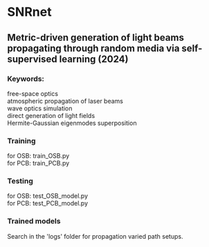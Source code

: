 # SNRnet
**Metric-driven generation of light beams propagating through random media via self-supervised learning (2024)**
---
### Keywords:
free-space optics  
atmospheric propagation of laser beams  
wave optics simulation  
direct generation of light fields  
Hermite-Gaussian eigenmodes superposition  

### Training
for OSB: train_OSB.py  
for PCB: train_PCB.py
### Testing
for OSB: test_OSB_model.py  
for PCB: test_PCB_model.py
### Trained models
Search in the 'logs' folder for propagation varied path setups.
